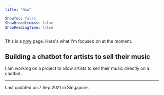 ```yaml
---
title: "Now"

ShowToc: false
ShowBreadCrumbs: false
ShowReadingTime: false
---
```


This is a [now](https://nownownow.com/about) page. Here's what I'm focused on at the moment.

## Building a chatbot for artists to sell their music

I am working on a project to allow artists to sell their music directly on a chatbot. 

--- 

Last updated on 7 Sep 2021 in Singapore.

